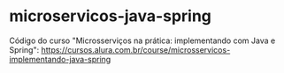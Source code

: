 # microservicos-java-spring
Código do curso "Microsserviços na prática: implementando com Java e Spring": https://cursos.alura.com.br/course/microsservicos-implementando-java-spring
